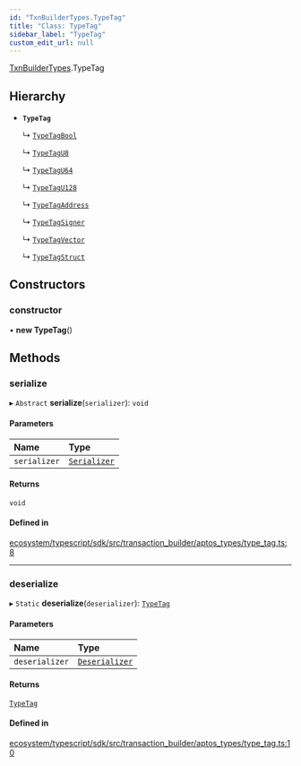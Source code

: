 ```yaml
---
id: "TxnBuilderTypes.TypeTag"
title: "Class: TypeTag"
sidebar_label: "TypeTag"
custom_edit_url: null
---
```


[TxnBuilderTypes](../namespaces/TxnBuilderTypes.md).TypeTag

## Hierarchy

- **`TypeTag`**

  ↳ [`TypeTagBool`](TxnBuilderTypes.TypeTagBool.md)

  ↳ [`TypeTagU8`](TxnBuilderTypes.TypeTagU8.md)

  ↳ [`TypeTagU64`](TxnBuilderTypes.TypeTagU64.md)

  ↳ [`TypeTagU128`](TxnBuilderTypes.TypeTagU128.md)

  ↳ [`TypeTagAddress`](TxnBuilderTypes.TypeTagAddress.md)

  ↳ [`TypeTagSigner`](TxnBuilderTypes.TypeTagSigner.md)

  ↳ [`TypeTagVector`](TxnBuilderTypes.TypeTagVector.md)

  ↳ [`TypeTagStruct`](TxnBuilderTypes.TypeTagStruct.md)

## Constructors

### constructor

• **new TypeTag**()

## Methods

### serialize

▸ `Abstract` **serialize**(`serializer`): `void`

#### Parameters

| Name | Type |
| :------ | :------ |
| `serializer` | [`Serializer`](BCS.Serializer.md) |

#### Returns

`void`

#### Defined in

[ecosystem/typescript/sdk/src/transaction_builder/aptos_types/type_tag.ts:8](https://github.com/aptos-labs/aptos-core/blob/fb73eb358/ecosystem/typescript/sdk/src/transaction_builder/aptos_types/type_tag.ts#L8)

___

### deserialize

▸ `Static` **deserialize**(`deserializer`): [`TypeTag`](TxnBuilderTypes.TypeTag.md)

#### Parameters

| Name | Type |
| :------ | :------ |
| `deserializer` | [`Deserializer`](BCS.Deserializer.md) |

#### Returns

[`TypeTag`](TxnBuilderTypes.TypeTag.md)

#### Defined in

[ecosystem/typescript/sdk/src/transaction_builder/aptos_types/type_tag.ts:10](https://github.com/aptos-labs/aptos-core/blob/fb73eb358/ecosystem/typescript/sdk/src/transaction_builder/aptos_types/type_tag.ts#L10)
